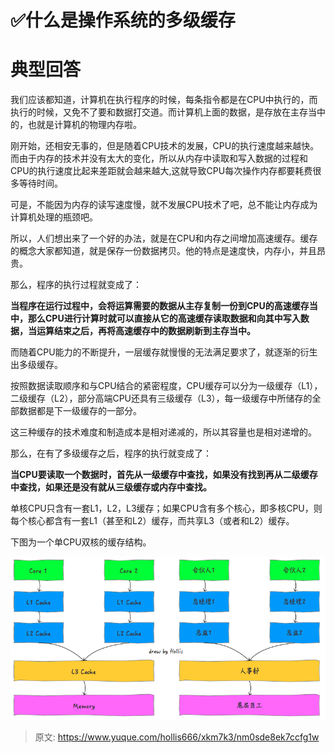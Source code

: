 # ✅什么是操作系统的多级缓存

# 典型回答


我们应该都知道，计算机在执行程序的时候，每条指令都是在CPU中执行的，而执行的时候，又免不了要和数据打交道。而计算机上面的数据，是存放在主存当中的，也就是计算机的物理内存啦。



刚开始，还相安无事的，但是随着CPU技术的发展，CPU的执行速度越来越快。而由于内存的技术并没有太大的变化，所以从内存中读取和写入数据的过程和CPU的执行速度比起来差距就会越来越大,这就导致CPU每次操作内存都要耗费很多等待时间。



可是，不能因为内存的读写速度慢，就不发展CPU技术了吧，总不能让内存成为计算机处理的瓶颈吧。



所以，人们想出来了一个好的办法，就是在CPU和内存之间增加高速缓存。缓存的概念大家都知道，就是保存一份数据拷贝。他的特点是速度快，内存小，并且昂贵。



那么，程序的执行过程就变成了：



**当程序在运行过程中，会将运算需要的数据从主存复制一份到CPU的高速缓存当中，那么CPU进行计算时就可以直接从它的高速缓存读取数据和向其中写入数据，当运算结束之后，再将高速缓存中的数据刷新到主存当中。**



而随着CPU能力的不断提升，一层缓存就慢慢的无法满足要求了，就逐渐的衍生出多级缓存。



按照数据读取顺序和与CPU结合的紧密程度，CPU缓存可以分为一级缓存（L1），二级缓存（L2），部分高端CPU还具有三级缓存（L3），每一级缓存中所储存的全部数据都是下一级缓存的一部分。



这三种缓存的技术难度和制造成本是相对递减的，所以其容量也是相对递增的。



那么，在有了多级缓存之后，程序的执行就变成了：



**当CPU要读取一个数据时，首先从一级缓存中查找，如果没有找到再从二级缓存中查找，如果还是没有就从三级缓存或内存中查找。**



单核CPU只含有一套L1，L2，L3缓存；如果CPU含有多个核心，即多核CPU，则每个核心都含有一套L1（甚至和L2）缓存，而共享L3（或者和L2）缓存。



下图为一个单CPU双核的缓存结构。



![1690096638833-5e304afe-598b-4860-9307-3880b29924aa.png](./img/5fHn8EepBTHRqlXA/1690096638833-5e304afe-598b-4860-9307-3880b29924aa-070722.png)







> 原文: <https://www.yuque.com/hollis666/xkm7k3/nm0sde8ek7ccfg1w>